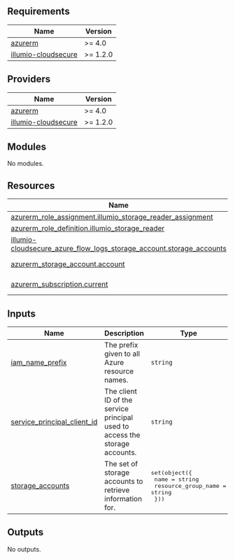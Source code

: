 <!-- BEGIN_TF_DOCS -->
## Requirements

| Name | Version |
|------|---------|
| <a name="requirement_azurerm"></a> [azurerm](#requirement\_azurerm) | >= 4.0 |
| <a name="requirement_illumio-cloudsecure"></a> [illumio-cloudsecure](#requirement\_illumio-cloudsecure) | >= 1.2.0 |

## Providers

| Name | Version |
|------|---------|
| <a name="provider_azurerm"></a> [azurerm](#provider\_azurerm) | >= 4.0 |
| <a name="provider_illumio-cloudsecure"></a> [illumio-cloudsecure](#provider\_illumio-cloudsecure) | >= 1.2.0 |

## Modules

No modules.

## Resources

| Name | Type |
|------|------|
| [azurerm_role_assignment.illumio_storage_reader_assignment](https://registry.terraform.io/providers/hashicorp/azurerm/latest/docs/resources/role_assignment) | resource |
| [azurerm_role_definition.illumio_storage_reader](https://registry.terraform.io/providers/hashicorp/azurerm/latest/docs/resources/role_definition) | resource |
| [illumio-cloudsecure_azure_flow_logs_storage_account.storage_accounts](https://registry.terraform.io/providers/illumio/illumio-cloudsecure/latest/docs/resources/azure_flow_logs_storage_account) | resource |
| [azurerm_storage_account.account](https://registry.terraform.io/providers/hashicorp/azurerm/latest/docs/data-sources/storage_account) | data source |
| [azurerm_subscription.current](https://registry.terraform.io/providers/hashicorp/azurerm/latest/docs/data-sources/subscription) | data source |

## Inputs

| Name | Description | Type | Default | Required |
|------|-------------|------|---------|:--------:|
| <a name="input_iam_name_prefix"></a> [iam\_name\_prefix](#input\_iam\_name\_prefix) | The prefix given to all Azure resource names. | `string` | `"IllumioCloudIntegration"` | no |
| <a name="input_service_principal_client_id"></a> [service\_principal\_client\_id](#input\_service\_principal\_client\_id) | The client ID of the service principal used to access the storage accounts. | `string` | n/a | yes |
| <a name="input_storage_accounts"></a> [storage\_accounts](#input\_storage\_accounts) | The set of storage accounts to retrieve information for. | <pre>set(object({<br/>    name                = string<br/>    resource_group_name = string<br/>  }))</pre> | `[]` | no |

## Outputs

No outputs.
<!-- END_TF_DOCS -->